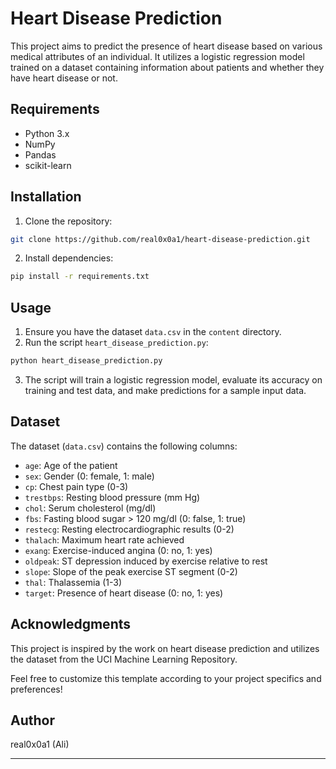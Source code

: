 # **Heart Disease Prediction**

This project aims to predict the presence of heart disease based on various medical attributes of an individual. It utilizes a logistic regression model trained on a dataset containing information about patients and whether they have heart disease or not.

## **Requirements**

- Python 3.x
- NumPy
- Pandas
- scikit-learn

## **Installation**

1. Clone the repository:

```bash
git clone https://github.com/real0x0a1/heart-disease-prediction.git
```

2. Install dependencies:

```bash
pip install -r requirements.txt
```

## Usage

1. Ensure you have the dataset `data.csv` in the `content` directory.
2. Run the script `heart_disease_prediction.py`:

```bash
python heart_disease_prediction.py
```

3. The script will train a logistic regression model, evaluate its accuracy on training and test data, and make predictions for a sample input data.

## **Dataset**

The dataset (`data.csv`) contains the following columns:

- `age`: Age of the patient
- `sex`: Gender (0: female, 1: male)
- `cp`: Chest pain type (0-3)
- `trestbps`: Resting blood pressure (mm Hg)
- `chol`: Serum cholesterol (mg/dl)
- `fbs`: Fasting blood sugar > 120 mg/dl (0: false, 1: true)
- `restecg`: Resting electrocardiographic results (0-2)
- `thalach`: Maximum heart rate achieved
- `exang`: Exercise-induced angina (0: no, 1: yes)
- `oldpeak`: ST depression induced by exercise relative to rest
- `slope`: Slope of the peak exercise ST segment (0-2)
- `thal`: Thalassemia (1-3)
- `target`: Presence of heart disease (0: no, 1: yes)

## **Acknowledgments**

This project is inspired by the work on heart disease prediction and utilizes the dataset from the UCI Machine Learning Repository.

Feel free to customize this template according to your project specifics and preferences!

## **Author**

real0x0a1 (Ali)

---
